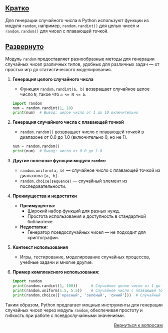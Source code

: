 ## <u>Кратко</u>

Для генерации случайного числа в Python используют функции из модуля `random`, например, `random.randint()` для целых
чисел и `random.random()` для чисел с плавающей точкой.

## <u>Развернуто</u>

Модуль `random` предоставляет разнообразные методы для генерации случайных чисел различных типов, удобных для различных
задач — от простых игр до статистического моделирования.

1. **Генерация целого случайного числа**
    - Функция `random.randint(a, b)` возвращает случайное целое число `N`, такое что `a <= N <= b`.
    ```python
    import random
    num = random.randint(1, 10)
    print(num)  # Вывод: целое число от 1 до 10 включительно
    ```

2. **Генерация случайного числа с плавающей точкой**
    - `random.random()` возвращает число с плавающей точкой в диапазоне от 0.0 до 1.0 (включительно 0, но не 1).
    ```python
    num = random.random()
    print(num)  # Вывод: число от 0.0 до 1.0
    ```

3. **Другие полезные функции модуля `random`:**
    - `random.uniform(a, b)` — случайное число с плавающей точкой из диапазона `[a, b]`.
    - `random.choice(sequence)` — случайный элемент из последовательности.

4. **Преимущества и недостатки**
    - **Преимущества:**
        - Широкий набор функций для разных нужд.
        - Простота использования и доступность в стандартной библиотеке.
    - **Недостатки:**
        - Генератор псевдослучайных чисел — не подходит для криптографии.

5. **Контекст использования**
    - Игры, тестирование, моделирование случайных процессов, учебные задачи и многие другие.

6. **Пример комплексного использования:**
    ```python
    import random
    print(random.randint(1, 100))      # Случайное целое число от 1 до 100
    print(random.uniform(1.5, 5.5))    # Случайное число с плавающей точкой от 1.5 до 5.5
    print(random.choice(['красный', 'зелёный', 'синий']))  # Случайный выбор из списка
    ```

Таким образом, Python предлагает мощные инструменты для генерации случайных чисел через модуль `random`, обеспечивая
простоту и гибкость при работе с псевдослучайными значениями.

<div align="right">

[Вернуться к вопросам](../Вопросы.md)

</div>
